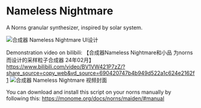# Nameless Nightmare

A Norns granular synthesizer, inspired by solar system.

![合成器 Nameless Nightmare UI设计](https://github.com/xxiangcoding/nameless-nightmare/assets/131506511/6998a526-afb8-483c-a0e4-d852decc6f3a)


Demonstration video on bilibili: 【合成器Nameless Nightmare和小品 为norns而设计的采样粒子合成器 24年02月】 https://www.bilibili.com/video/BV1VW421P7zZ/?share_source=copy_web&vd_source=690420747b4b949d522a1c624e2162f1
![合成器 Nameless Nightmare 视频封面](https://github.com/xxiangcoding/nameless-nightmare/assets/131506511/e6e004cd-300d-4885-bcb4-db978d218d50)

You can download and install this script on your norns manually by following this: https://monome.org/docs/norns/maiden/#manual
